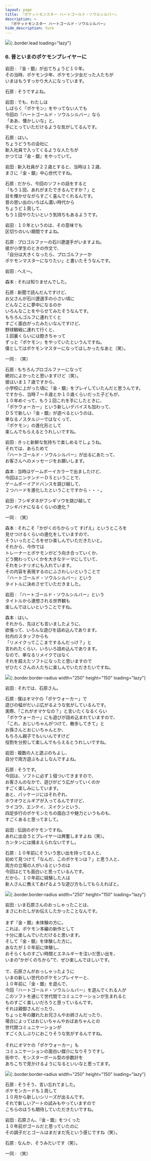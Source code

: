 ```yaml
---
layout: page
title: 『ポケットモンスター ハートゴールド・ソウルシルバー』
description: >
  『ポケットモンスター ハートゴールド・ソウルシルバー』
hide_description: ture
---
```


![](/others/interviews/jp/nds/ipkj/vol1/img/mainvisual6.jpg){:.border.lead loading="lazy"}

### 6. 昔といまのポケモンプレイヤーに

岩田
: 『金・銀』が出てちょうど１０年。<br>その当時、ポケモン少年、ポケモン少女だった人たちが<br>いまはもうすっかり大人になっています。

石原
: そうですよね。

岩田
: でも、わたしは<br>しばらく『ポケモン』をやってない人でも<br>今回の『ハートゴールド・ソウルシルバー』なら<br>「ああ、懐かしいな」と、<br>手にとっていただけるような気がしてるんです。

石原
: はい。<br>ちょうどうちの会社に<br>新入社員で入ってくるような人たちが<br>かつては『金・銀』をやっていて。

岩田
: 新入社員が２２歳とすると、当時は１２歳、<br>まさに『金・銀』中心世代ですね。

石原
: だから、今回のソフトの話をすると<br>「もう１回、あれがまたできるんですか？」と<br>目を輝かせながらすごく喜んでくれるんです。<br>昔の思い出のいちばん濃い時代から<br>ちょうど１周して、<br>もう１回やりたいという気持ちもあるようです。

岩田
: １０年というのは、その意味でも<br>区切りのいい期間ですよね。

石原
: プロゴルファーの石川遼選手がいますよね。<br>彼が小学生のときの作文で、<br>「自分は大きくなったら、プロゴルファーか<br>ポケモンマスターになりたい」と書いたそうなんです。

岩田
: へえ〜。

森本
: それは知りませんでした。

石原
: 新聞で読んだんですけど、<br>お父さんが石川遼選手の小さい頃に<br>どんなことに夢中になるのか<br>いろんなことをやらせてみたそうなんです。<br>もちろんゴルフに連れてくと<br>すごく面白がったみたいなんですけど、<br>野球観戦に連れて行くと、<br>１回裏くらいには飽きちゃって<br>ずっと『ポケモン』をやっていたというんですね。<br>僕としてはポケモンマスターになってほしかったなあと（笑）。

一同
: （笑）

石原
: もちろんプロゴルファーになって<br>絶対によかったと思いますけど（笑）。<br>彼はいま１７歳ですから、<br>小学校に上がった頃に『金・銀』をプレイしていたんだと思うんです。<br>ですから、当時７〜８歳とか１０歳くらいだった子どもが、<br>１０年めぐって、もう１回これを手にしたときに、<br>「ポケウォーカー」という新しいデバイスも加わって、<br>ＤＳで新しい『金・銀』が遊べるというのは、<br>単なるノスタルジーではなくって、<br>『ポケモン』の進化形として<br>楽しんでもらえるとうれしいですね。

岩田
: きっと新鮮な気持ちで楽しめるでしょうね。<br>それでは、あらためて<br>『ハートゴールド・ソウルシルバー』が出るにあたって、<br>お客さんへのメッセージをお願いします。

森本
: 当時はゲームボーイカラーで出ましたけど、<br>今回はニンテンドーＤＳということで、<br>ゲームボーイアドバンスを跳び越して、<br>２つハードを進化したということですから・・・。

岩田
: フシギダネがフシギソウを跳び越して<br>フシギバナになるくらいの進化？

一同
: （笑）

森本
: それこそ「かがくのちからって すげえ」というところを<br>見せつけるくらいの進化をしていますので、<br>そういったところをぜひ楽しんでいただきたいと。<br>それから、今作では<br>トレーナーとポケモンがどう向き合っていくか、<br>どう関わっていくかを大きなテーマにしていて、<br>それをシナリオにも入れています。<br>その内容を表現するのにふさわしいということで<br>『ハートゴールド・ソウルシルバー』という<br>タイトルに決めさせていただきました。

岩田
: 『ハートゴールド・ソウルシルバー』という<br>タイトルから連想される世界観も<br>楽しんでほしいということですね。

森本
: はい。<br>それから、先ほども言いましたように、<br>欲張って、いろんな遊びを詰め込んであります。<br>社内のスタッフからも<br>「リメイクってここまでするんだっけ？」と<br>言われたくらい、いろいろ詰め込んであります。<br>なので、単なるリメイクではなく<br>それを超えたソフトになったと思いますので<br>ぜひたくさんの人たちに楽しんでいただきたいですね。

![](/others/interviews/jp/nds/ipkj/vol1/img/photo12.jpg){:.border.border-radius width="250" height="150" loading="lazy"}

岩田
: それでは、石原さん。

石原
: 僕はオマケの「ポケウォーカー」で<br>遊びの幅がだいぶ広がるような気がしているんです。<br>実際、「これがオマケなの？」と言いたくなるくらい<br>「ポケウォーカー」にも遊びが詰め込まれていますので、<br>「これ、おじいちゃんがつけて、散歩してきて」と<br>お孫さんとおじいちゃんとか、<br>もちろん親子でもいいんですけど<br>役割を分担して楽しんでもらえるとうれしいですね。

岩田
: 複数の人と遊ぶのもよし、<br>自分で両方遊ぶもよしなんですよね。

石原
: そうです。<br>今回は、ソフトに必ず１個ついてきますので、<br>お客さんのなかで、遊びがどう広がっていくのか<br>すごく楽しみにしています。<br>あと、パッケージにはそれぞれ、<br>ホウオウとルギアが入ってるんですけど、<br>ライコウ、エンテイ、スイクンという、<br>四足歩行のポケモンたちの面白さや魅力というものも、<br>すごくあると思ってまして。

岩田
: 伝説のポケモンですね。<br>あれに出会うとプレイヤーは興奮しますよね（笑）。<br>カンタンには捕まえられないですし。

石原
: １０年前にそういう思い出を持ってる人と、<br>初めて見つけて「なんだ、このポケモンは？」と思う人と、<br>両方の立場の人がいるというのは<br>今回はとても面白いと思っているんです。<br>だから、１０年前に経験した人は<br>新人さんに教えてあげるような遊び方もしてもらえればと。

![](/others/interviews/jp/nds/ipkj/vol1/img/photo13.jpg){:.border.border-radius width="250" height="150" loading="lazy"}

岩田
: いま石原さんのおっしゃったことは、<br>まさにわたしがお伝えしたかったことなんです。<br><br>まず『金・銀』未体験の方に。<br>これは、ポケモン本編の新作として<br>十分に楽しんでいただけると思います。<br>そして『金・銀』を体験した方に。<br>あなたが１０年前に体験し、<br>おそらくものすごい時間とエネルギーを注いだ思い出を、<br>いまの“かがくのちから”で、ぜひ楽しんでほしいです。<br><br>で、石原さんがおっしゃったように<br>いまの新しい世代のポケモンプレイヤーと、<br>１０年前に『金・銀』を遊んで、<br>今回『ハートゴールド・ソウルシルバー』を遊んでくれる人が<br>このソフトを通じて世代間でコミュニケーションが生まれると<br>ものすごく楽しいだろうと思っているんです。<br>それは親御さんだったり、<br>ちょっと年の離れたお兄さんやお姉さんだったり、<br>場合によってはおじいちゃんやおばあちゃんとの<br>世代間コミュニケーションが<br>すごく久しぶりにおこりそうな気がするんですね。<br><br>それにオマケの「ポケウォーカー」も<br>コミュニケーションの面白い媒介になりそうですし<br>街中で、モンスターボール型の歩数計を<br>あちこちで見かけるようになるといいなと思ってます。

![](/others/interviews/jp/nds/ipkj/vol1/img/photo14.jpg){:.border.border-radius width="250" height="150" loading="lazy"}

石原
: そうそう、言い忘れてました。<br>ポケモンカードも１周して<br>１０月から新しいシリーズが出るんです。<br>それで新しいアートの試みもやっていますので<br>こちらのほうも期待していただきたいですね。

岩田
: 石原さん、『金・銀』をつくった<br>１０年前がゴールだと思っていたのに<br>その調子だとゴールはまだまだ先という感じですね（笑）。

石原
: なんか、そうみたいです（笑）。

一同
: （笑）

